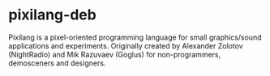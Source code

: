 # pixilang-deb
 Pixilang is a pixel-oriented programming language for small graphics/sound applications and experiments. Originally created by Alexander Zolotov (NightRadio) and Mik Razuvaev (Goglus) for non-programmers, demosceners and designers.
